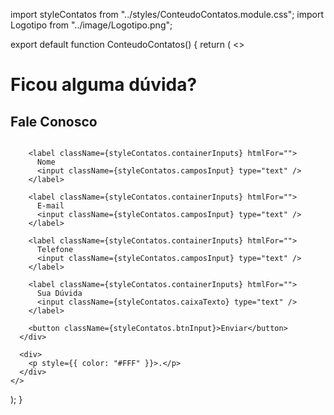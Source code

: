 import styleContatos from "../styles/ConteudoContatos.module.css";
import Logotipo from "../image/Logotipo.png";

export default function ConteudoContatos() {
  return (
    <>
      <h1 className={styleContatos.Titulo}>Ficou alguma dúvida?</h1>
      <h2 className={styleContatos.Subtitulos}>Fale Conosco</h2>
      <div className={styleContatos.Container}>
        <div className={styleContatos.Circulo}>
          <img className={styleContatos.Logotipo} src={Logotipo} alt="" />
        </div>

        <label className={styleContatos.containerInputs} htmlFor="">
          Nome
          <input className={styleContatos.camposInput} type="text" />
        </label>

        <label className={styleContatos.containerInputs} htmlFor="">
          E-mail
          <input className={styleContatos.camposInput} type="text" />
        </label>

        <label className={styleContatos.containerInputs} htmlFor="">
          Telefone
          <input className={styleContatos.camposInput} type="text" />
        </label>

        <label className={styleContatos.containerInputs} htmlFor="">
          Sua Dúvida
          <input className={styleContatos.caixaTexto} type="text" />
        </label>

        <button className={styleContatos.btnInput}>Enviar</button>
      </div>

      <div>
        <p style={{ color: "#FFF" }}>.</p>
      </div>
    </>
  );
}
